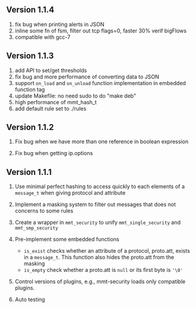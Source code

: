 ## Version 1.1.4

1. fix bug when printing alerts in JSON
2. inline some fn of fsm, filter out tcp flags=0, faster 30% verif bigFlows
3. compatible with gcc-7

## Version 1.1.3

1. add API to set/get thresholds
2. fix bug and more performance of converting data to JSON
3. support `on_load` and `on_unload` function implementation in embedded function tag
4. update Makefile: no need sudo to do "make deb"
5. high performance of mmt_hash_t
6. add default rule set to ./rules

## Version 1.1.2

1. Fix bug when we have more than one reference in boolean expression

2. Fix bug when getting ip.options 


## Version 1.1.1

1. Use minimal perfect hashing to access quickly to each elements of a `message_t` when giving protocol and attribute

2. Implement a masking system to filter out messages that does not concerns to some rules 

3. Create a wrapper in `mmt_security` to unify `mmt_single_security` and `mmt_smp_security`

4. Pre-implement some embedded functions

   - `is_exist` checks whether an attribute of a protocol, proto.att, exists in a `message_t`. This function also hides the proto.att from the masking
   - `is_empty` check whether a proto.att is `null` or its first byte is `'\0'`

5. Control versions of plugins, e.g., mmt-security loads only compatible plugins.

6. Auto testing